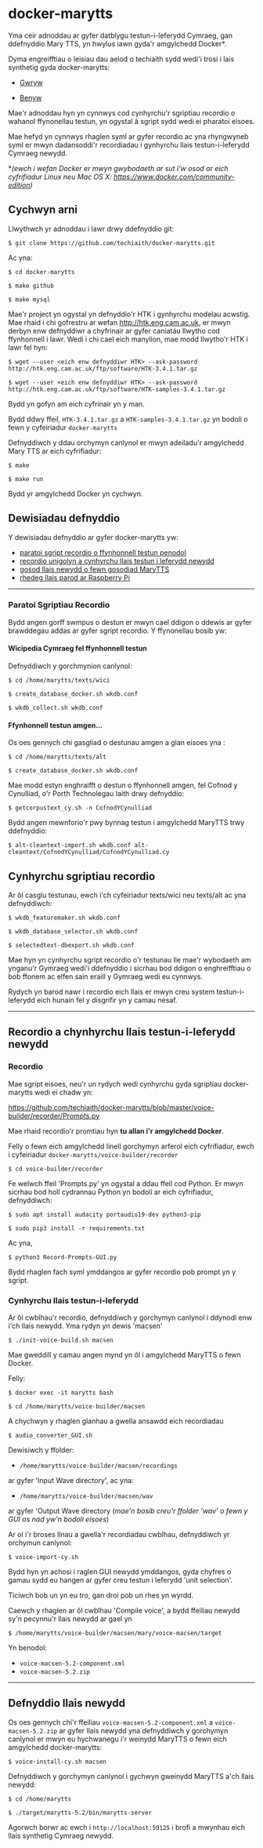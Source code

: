 # docker-marytts

Yma ceir adnoddau ar gyfer datblygu testun-i-leferydd Cymraeg, gan ddefnyddio 
Mary TTS, yn hwylus iawn gyda'r amgylchedd Docker*. 


Dyma engreifftiau o leisiau dau aelod o techiaith sydd wedi'i trosi i lais 
synthetig gyda docker-marytts:

 - [Gwryw](http://techiaith.cymru/wp-content/uploads/2017/03/MaryTTS-CY-1.wav)

 - [Benyw](http://techiaith.cymru/wp-content/uploads/2017/03/MaryTTS-CY-2.wav)

Mae'r adnoddau hyn yn cynnwys cod cynhyrchu'r sgriptiau recordio o wahanol ffynonellau
testun, yn ogystal â sgript sydd wedi ei pharatoi eisoes. 

Mae hefyd yn cynnwys rhaglen syml ar gyfer recordio ac yna rhyngwyneb syml er 
mwyn dadansoddi'r recordiadau i gynhyrchu llais testun-i-leferydd Cymraeg newydd. 


**(ewch i wefan Docker er mwyn gwybodaeth ar sut i'w osod ar eich cyfrifiadur Linux neu Mac OS X: https://www.docker.com/community-edition)*

## Cychwyn arni

Llwythwch yr adnoddau i lawr drwy ddefnyddio git:

`$ git clone https://github.com/techiaith/docker-marytts.git`

Ac yna:

`$ cd docker-marytts`

`$ make github`

`$ make mysql`

Mae'r project yn ogystal yn defnyddio'r HTK i gynhyrchu modelau acwstig. Mae rhaid i chi gofrestru ar wefan http://htk.eng.cam.ac.uk, er mwyn derbyn enw defnyddiwr a chyfrinair ar gyfer caniatáu llwytho cod ffynhonnell i lawr. Wedi i chi cael eich manylion, mae modd llwytho'r HTK i lawr fel hyn:

`$ wget --user <eich enw defnyddiwr HTK> --ask-password http://htk.eng.cam.ac.uk/ftp/software/HTK-3.4.1.tar.gz`

`$ wget --user <eich enw defnyddiwr HTK> --ask-password http://htk.eng.cam.ac.uk/ftp/software/HTK-samples-3.4.1.tar.gz`


Bydd yn gofyn am eich cyfrinair yn y man.

Bydd ddwy ffeil, `HTK-3.4.1.tar.gz` a `HTK-samples-3.4.1.tar.gz` yn bodoli o fewn y cyfeiriadur `docker-marytts`

Defnyddiwch y ddau orchymyn canlynol er mwyn adeiladu'r amgylchedd Mary TTS ar eich cyfrifiadur:

`$ make`

`$ make run`

Bydd yr amgylchedd Docker yn cychwyn.


## Dewisiadau defnyddio

Y dewisiadau defnyddio ar gyfer docker-marytts yw:

 * [paratoi sgript recordio o ffynhonnell testun penodol](#creusgript)
 * [recordio unigolyn a cynhyrchu llais testun i leferydd newydd](#recordiosgript)
 * [gosod llais newydd o fewn gosodiad MaryTTS](#defnyddiollais) 
 * [rhedeg llais parod ar Raspberry Pi](raspberrypi/README.md)

---

### <a name="creusgript"></a> Paratoi Sgriptiau Recordio

Bydd angen gorff swmpus o destun er mwyn cael ddigon o ddewis ar gyfer brawddegau 
addas ar gyfer sgript recordio. Y ffynonellau bosib yw:

#### Wicipedia Cymraeg fel ffynhonnell testun

Defnyddiwch y gorchmynion canlynol:

`$ cd /home/marytts/texts/wici`

`$ create_database_docker.sh wkdb.conf`

`$ wkdb_collect.sh wkdb.conf`


#### Ffynhonnell testun amgen...

Os oes gennych chi gasgliad o destunau amgen a glan eisoes yna :

`$ cd /home/marytts/texts/alt`

`$ create_database_docker.sh wkdb.conf`

Mae modd estyn enghraifft o destun o ffynhonnell amgen, fel Cofnod y Cynulliad, 
o'r Porth Technolegau Iaith drwy defnyddio:

`$ getcorpustext_cy.sh -n CofnodYCynulliad`

Bydd angen mewnforio'r pwy bynnag testun i amgylchedd MaryTTS trwy ddefnyddio:

`$ alt-cleantext-import.sh wkdb.conf alt-cleantext/CofnodYCynulliad/CofnodYCynulliad.cy`


## Cynhyrchu sgriptiau recordio

Ar ôl casglu testunau, ewch i'ch cyfeiriadur texts/wici neu texts/alt ac yna 
defnyddiwch:

`$ wkdb_featuremaker.sh wkdb.conf`

`$ wkdb_database_selector.sh wkdb.conf`

`$ selectedtext-dbexport.sh wkdb.conf`

Mae hyn yn cynhyrchu sgript recordio o'r testunau lle mae'r wybodaeth am ynganu'r 
Gymraeg wedi'i ddefnyddio i sicrhau bod ddigon o enghreifftiau o bob ffonem ac 
elfen sain eraill y Gymraeg wedi eu cynnwys.

Rydych yn barod nawr i recordio eich llais er mwyn creu system testun-i-leferydd 
eich hunain fel y disgrifir yn y camau nesaf.

---

## <a name="recordiosgript"></a> Recordio a chynhyrchu llais testun-i-leferydd newydd

### Recordio

Mae sgript eisoes, neu'r un rydych wedi cynhyrchu gyda sgriptiau docker-marytts
wedi ei chadw yn:

https://github.com/techiaith/docker-marytts/blob/master/voice-builder/recorder/Prompts.py

Mae rhaid recordio'r promtiau hyn **tu allan i'r amgylchedd Docker**. 

Felly o fewn eich amgylchedd linell gorchymyn arferol eich cyfrifiadur, ewch i 
cyfeiriadur `docker-marytts/voice-builder/recorder`

`$ cd voice-builder/recorder`

Fe welwch ffeil 'Prompts.py' yn ogystal a ddau ffeil cod Python. Er mwyn sicrhau 
bod holl cydrannau Python yn bodoli ar eich cyfrifiadur, defnyddiwch:

`$ sudo apt install audacity portaudio19-dev python3-pip`

`$ sudo pip3 install -r requirements.txt`

Ac yna, 

`$ python3 Record-Prompts-GUI.py`

Bydd rhaglen fach syml ymddangos ar gyfer recordio pob prompt yn y sgript. 


### Cynhyrchu llais testun-i-leferydd

Ar ôl cwblhau'r recordio, defnyddiwch y gorchymyn canlynol i ddynodi enw i'ch 
llais newydd. Yma rydyn yn dewis 'macsen'

`$ ./init-voice-build.sh macsen`

Mae gweddill y camau angen mynd yn ôl i amgylchedd MaryTTS o fewn Docker. 

Felly:

`$ docker exec -it marytts bash`

`$ cd /home/marytts/voice-builder/macsen`

A chychwyn y rhaglen glanhau a gwella ansawdd eich recordiadau

`$ audio_converter_GUI.sh`

Dewisiwch y ffolder:

 - `/home/marytts/voice-builder/macsen/recordings`

ar gyfer 'Input Wave directory', ac yna:

 - `/home/marytts/voice-builder/macsen/wav`

ar gyfer 'Output Wave directory (*mae'n bosib creu'r ffolder 'wav' o fewn y GUI 
os nad yw'n bodoli eisoes*)

Ar ol i'r broses llnau a gwella'r recordiadau cwblhau, defnyddiwch yr orchymun 
canlynol:

`$ voice-import-cy.sh`

Bydd hyn yn achosi i raglen GUI newydd ymddangos, gyda chyfres o gamau sydd eu 
hangen ar gyfer creu testun i leferydd 'unit selection'. 

Ticiwch bob un yn eu tro, gan droi pob un rhes yn wyrdd. 

Caewch y rhaglen ar ôl cwblhau 'Compile voice', a bydd ffeiliau newydd sy'n 
pecynnu'r llais newydd ar gael yn 

`$ /home/marytts/voice-builder/macsen/mary/voice-macsen/target`

Yn benodol:

 - `voice-macsen-5.2-component.xml`
 - `voice-macsen-5.2.zip`

--- 

## <a name="defnyddiollais"></a> Defnyddio llais newydd 

Os oes gennych chi'r ffeiliau `voice-macsen-5.2-component.xml` a 
`voice-macsen-5.2.zip` ar gyfer llais newydd yna defnyddiwch y gorchymyn canlynol 
er mwyn eu hychwanegu i'r weinydd MaryTTS o fewn eich amgylchedd docker-marytts:

`$ voice-install-cy.sh macsen`

Defnyddiwch y gorchymyn canlynol i gychwyn gweinydd MaryTTS a'ch llais newydd:

`$ cd /home/marytts`

`$ ./target/marytts-5.2/bin/marytts-server`

Agorwch borwr ac ewch i `http://localhost:59125` i brofi a mwynhau eich llais 
synthetig Cymraeg newydd.


